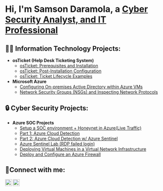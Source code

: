 <h1>Hi, I'm Samson Daramola, a <a href="https://linkedin.com/in/samson-daramola-609184243/">Cyber Security Analyst, and IT Professional</a></h1>

<h2>👨‍💻 Information Technology Projects:</h2>

- <b>osTicket (Help Desk Ticketing System)</b>
  - [osTicket: Prerequisites and Installation](https://github.com/sdaramola08/osticket-prereqs)
  - [osTicket: Post-Installation Configuration](https://github.com/sdaramola08/post-install-config)
  - [osTicket: Ticket Lifecycle Examples](https://github.com/sdaramola08/ticket-lifecycle)
- <b>Microsoft Azure</b>
  - [Configuring On-premises Active Directory within Azure VMs](https://github.com/sdaramola08/configure-ad)
  - [Network Security Groups (NSGs) and Inspecting Network Protocols](https://github.com/sdaramola08/network-protocols)

<h2>🔒 Cyber Security Projects:</h2>

- <b>Azure SOC Projects</b>
  - [Setup a SOC environment + Honeynet in Azure(Live Traffic)](https://github.com/Sdaramola08/SOC-Lab.git)
  - [Part 1: Azure Cloud Detection](https://github.com/Sdaramola08/AzureCloudDetection.git)
  - [Part 2: Azure Cloud Detection w/ Azure Sentinel](https://github.com/Sdaramola08/AzureCloudDetection2.git)
  - [Azure Sentinel Lab (RDP failed login)](https://github.com/Sdaramola08/Failed-RDP-login-on-Sentinel.git)
  - [Deploying Virtual Machines in a Virtual Network Infrastructure](https://github.com/Sdaramola08/Deploying-virtual-machines-in-a-virtual-network.git)
  - [Deploy and Configure an Azure Firewall](https://github.com/Sdaramola08/Deploy-Configure-AzureFirewall.git)

<h2>🤳Connect with me:</h2>

[<img align="left" alt="Josh | LinkedIn" width="22px" src="https://cdn.jsdelivr.net/npm/simple-icons@v3/icons/linkedin.svg" />][linkedin]
[<img align="left" alt="Josh | Instagram" width="22px" src="https://cdn.jsdelivr.net/npm/simple-icons@v3/icons/instagram.svg" />][instagram]

[instagram]: https://www.instagram.com/Josh
[linkedin]:  https://www.linkedin.com/in/samson-daramola-609184243/
